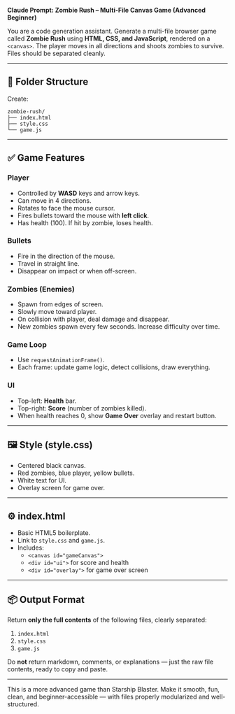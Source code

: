**Claude Prompt: Zombie Rush – Multi-File Canvas Game (Advanced Beginner)**

You are a code generation assistant. Generate a multi-file browser game called **Zombie Rush** using **HTML, CSS, and JavaScript**, rendered on a `<canvas>`. The player moves in all directions and shoots zombies to survive. Files should be separated cleanly.

---

## 📁 Folder Structure
Create:
```
zombie-rush/
├── index.html
├── style.css
└── game.js
```

---

## ✅ Game Features

### Player
- Controlled by **WASD** keys and arrow keys.
- Can move in 4 directions.
- Rotates to face the mouse cursor.
- Fires bullets toward the mouse with **left click**.
- Has health (100). If hit by zombie, loses health.

### Bullets
- Fire in the direction of the mouse.
- Travel in straight line.
- Disappear on impact or when off-screen.

### Zombies (Enemies)
- Spawn from edges of screen.
- Slowly move toward player.
- On collision with player, deal damage and disappear.
- New zombies spawn every few seconds. Increase difficulty over time.

### Game Loop
- Use `requestAnimationFrame()`.
- Each frame: update game logic, detect collisions, draw everything.

### UI
- Top-left: **Health** bar.
- Top-right: **Score** (number of zombies killed).
- When health reaches 0, show **Game Over** overlay and restart button.

---

## 🖼️ Style (style.css)
- Centered black canvas.
- Red zombies, blue player, yellow bullets.
- White text for UI.
- Overlay screen for game over.

---

## ⚙️ index.html
- Basic HTML5 boilerplate.
- Link to `style.css` and `game.js`.
- Includes:
  - `<canvas id="gameCanvas">`
  - `<div id="ui">` for score and health
  - `<div id="overlay">` for game over screen

---

## 📦 Output Format
Return **only the full contents** of the following files, clearly separated:
1. `index.html`
2. `style.css`
3. `game.js`

Do **not** return markdown, comments, or explanations — just the raw file contents, ready to copy and paste.

---

This is a more advanced game than Starship Blaster. Make it smooth, fun, clean, and beginner-accessible — with files properly modularized and well-structured.

